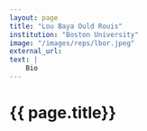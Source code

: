 ```yaml
---
layout: page
title: "Lou Baya Ould Rouis"
institution: "Boston University"
image: "/images/reps/lbor.jpeg"
external_url: 
text: |
    Bio
---
```


<h1> {{ page.title}} </h1>
